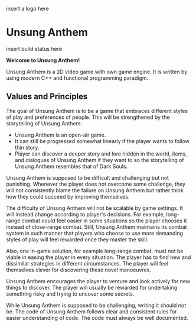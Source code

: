 insert a logo here

# Unsung Anthem

insert build status here

**Welcome to Unsung Anthem!**

Unsung Anthem is a 2D video game with own game engine. It is written by using modern C++ and functional programming paradigm.

## Values and Principles

The goal of Unsung Anthem is to be a game that embraces different styles of play and preferences of people. This will be strengthened by the storytelling of Unsung Anthem:

* Unsung Anthem is an open-air game.
* It can still be progressed somewhat linearly if the player wants to follow thin story.
* Player can discover a deeper story and lore hidden in the world, items, and dialogues of Unsung Anthem if they want to so the storytelling of Unsung Anthem resembles that of Dark Souls.

Unsung Anthem is supposed to be difficult and challenging but not punishing. Whenever the player does not overcome some challenge, they will not consistently blame the failure on Unsung Anthem but rather think how they could succeed by improving themselves.

The difficulty of Unsung Anthem will not be scalable by game settings. It will instead change according to player's decisions. For example, long-range combat could feel easier in some situations so the player chooses it instead of close-range combat. Still, Unsung Anthem maintains its combat system in such manner that players who choose to use more demanding styles of play will feel rewarded once they master the skill.

Also, one in-game solution, for example long-range combat, must not be viable in easing the player in every situation. The player has to find new and dissimilar strategies in different circumstances. The player will feel themselves clever for discovering these novel manoeuvres.

Unsung Anthem encourages the player to venture and look actively for new things to discover. The player will usually be rewarded for undertaking something risky and trying to uncover some secrets.

While Unsung Anthem is supposed to be challenging, writing it should not be. The code of Unsung Anthem follows clear and consistent rules for easier understanding of code. The code must always be well documented.
